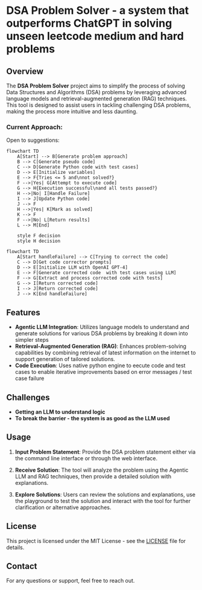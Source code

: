 # DSA Problem Solver - a system that outperforms ChatGPT in solving unseen leetcode medium and hard problems

## Overview

The **DSA Problem Solver** project aims to simplify the process of solving Data Structures and Algorithms (DSA) problems by leveraging advanced language models and retrieval-augmented generation (RAG) techniques. This tool is designed to assist users in tackling challenging DSA problems, making the process more intuitive and less daunting.


### Current Approach:

Open to suggestions:


```mermaid
flowchart TD
    A[Start] --> B[Generate problem approach]
    B --> C[Generate pseudo code]
    C --> D[Generate Python code with test cases]
    D --> E[Initialize variables]
    E --> F{Tries <= 5 and\nnot solved?}
    F -->|Yes| G[Attempt to execute code]
    G --> H{Execution successful\nand all tests passed?}
    H -->|No| I[Handle Failure]
    I --> J[Update Python code]
    J --> F
    H -->|Yes| K[Mark as solved]
    K --> F
    F -->|No| L[Return results]
    L --> M[End]

    style F decision
    style H decision
```

```mermaid
flowchart TD
    A[Start handleFailure] --> C[Trying to correct the code]
    C --> D[Get code corrector prompts]
    D --> E[Initialize LLM with OpenAI GPT-4]
    E --> F[Generate corrected code  with test cases using LLM]
    F --> G[Extract and process corrected code with tests]
    G --> I[Return corrected code]
    I --> J[Return corrected code]
    J --> K[End handleFailure]
```

## Features

- **Agentic LLM Integration**: Utilizes language models to understand and generate solutions for various DSA problems by breaking it down into simpler steps
- **Retrieval-Augmented Generation (RAG)**: Enhances problem-solving capabilities by combining retrieval of latest information on the internet to support generation of tailored solutions.
- **Code Execution**: Uses native python engine to eecute code and test cases to enable iterative improvements based on error messages / test case failure

## Challenges

- **Getting an LLM to understand logic**
- **To break the barrier - the system is as good as the LLM used**

## Usage

1. **Input Problem Statement**:
   Provide the DSA problem statement either via the command line interface or through the web interface.

2. **Receive Solution**:
   The tool will analyze the problem using the Agentic LLM and RAG techniques, then provide a detailed solution with explanations.

3. **Explore Solutions**:
   Users can review the solutions and explanations, use the playground to test the solution and interact with the tool for further clarification or alternative approaches.

## License

This project is licensed under the MIT License - see the [LICENSE](LICENSE) file for details.

## Contact

For any questions or support, feel free to reach out.
